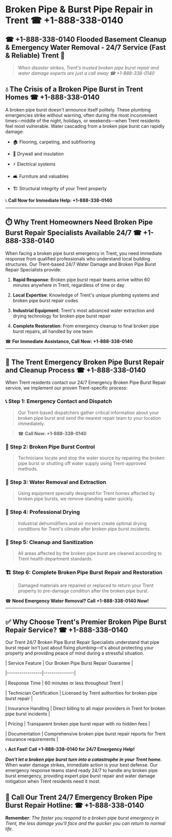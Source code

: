 # Broken Pipe & Burst Pipe Repair in Trent ☎ +1-888-338-0140  
## ☎ +1-888-338-0140 Flooded Basement Cleanup & Emergency Water Removal - 24/7 Service (Fast & Reliable) Trent 🚨  

> *When disaster strikes, Trent's trusted broken pipe burst repair and water damage experts are just a call away ☎ +1-888-338-0140*  

## 💧 The Crisis of a Broken Pipe Burst in Trent Homes ☎ +1-888-338-0140  

A broken pipe burst doesn't announce itself politely. These plumbing emergencies strike without warning, often during the most inconvenient times—middle of the night, holidays, or weekends—when Trent residents feel most vulnerable. Water cascading from a broken pipe burst can rapidly damage:  

* 🏠 Flooring, carpeting, and subflooring  
* 🧱 Drywall and insulation  
* ⚡ Electrical systems  
* 🛋️ Furniture and valuables  
* 🏗️ Structural integrity of your Trent property  

📞 **Call Now for Immediate Help: +1-888-338-0140**  

---  

## ⏱️ Why Trent Homeowners Need Broken Pipe Burst Repair Specialists Available 24/7 ☎ +1-888-338-0140  

When facing a broken pipe burst emergency in Trent, you need immediate response from qualified professionals who understand local building structures. Our Trent-based 24/7 Water Damage and Broken Pipe Burst Repair Specialists provide:  

1. **Rapid Response**: Broken pipe burst repair teams arrive within 60 minutes anywhere in Trent, regardless of time or day  
2. **Local Expertise**: Knowledge of Trent's unique plumbing systems and broken pipe burst repair codes  
3. **Industrial Equipment**: Trent's most advanced water extraction and drying technology for broken pipe burst repair  
4. **Complete Restoration**: From emergency cleanup to final broken pipe burst repairs, all handled by one team  

☎ **For Immediate Assistance, Call Now: +1-888-338-0140**  

---  

## 🔧 The Trent Emergency Broken Pipe Burst Repair and Cleanup Process ☎ +1-888-338-0140  

When Trent residents contact our 24/7 Emergency Broken Pipe Burst Repair service, we implement our proven Trent-specific process:  

### 📞 Step 1: Emergency Contact and Dispatch  
> Our Trent-based dispatchers gather critical information about your broken pipe burst and send the nearest repair team to your location immediately.  
> ☎ **Call Now: +1-888-338-0140**  

### 🚿 Step 2: Broken Pipe Burst Control  
> Technicians locate and stop the water source by repairing the broken pipe burst or shutting off water supply using Trent-approved methods.  

### 🌊 Step 3: Water Removal and Extraction  
> Using equipment specially designed for Trent homes affected by broken pipe bursts, we remove standing water quickly.  

### 💨 Step 4: Professional Drying  
> Industrial dehumidifiers and air movers create optimal drying conditions for Trent's climate after broken pipe burst incidents.  

### 🧼 Step 5: Cleanup and Sanitization  
> All areas affected by the broken pipe burst are cleaned according to Trent health department standards.  

### 🏗️ Step 6: Complete Broken Pipe Burst Repair and Restoration  
> Damaged materials are repaired or replaced to return your Trent property to pre-damage condition after the broken pipe burst.  

☎ **Need Emergency Water Removal? Call +1-888-338-0140 Now!**  

---  

## ✅ Why Choose Trent's Premier Broken Pipe Burst Repair Service? ☎ +1-888-338-0140  

Our Trent 24/7 Broken Pipe Burst Repair Specialists understand that pipe burst repair isn't just about fixing plumbing—it's about protecting your property and providing peace of mind during a stressful situation.  

| Service Feature | Our Broken Pipe Burst Repair Guarantee |  
|-----------------|---------------|  
| Response Time | 60 minutes or less throughout Trent |  
| Technician Certification | Licensed by Trent authorities for broken pipe burst repair |  
| Insurance Handling | Direct billing to all major providers in Trent for broken pipe burst incidents |  
| Pricing | Transparent broken pipe burst repair with no hidden fees |  
| Documentation | Comprehensive broken pipe burst repair reports for Trent insurance requirements |  

📞 **Act Fast! Call +1-888-338-0140 for 24/7 Emergency Help!**  

***Don't let a broken pipe burst turn into a catastrophe in your Trent home.*** When water damage strikes, immediate action is your best defense. Our emergency response teams stand ready 24/7 to handle any broken pipe burst emergency, providing expert pipe burst repair and water damage mitigation when Trent residents need it most.  

## 📱 Call Our Trent 24/7 Emergency Broken Pipe Burst Repair Hotline: ☎ +1-888-338-0140  

**Remember**: *The faster you respond to a broken pipe burst emergency in Trent, the less damage you'll face and the quicker you can return to normal life.*